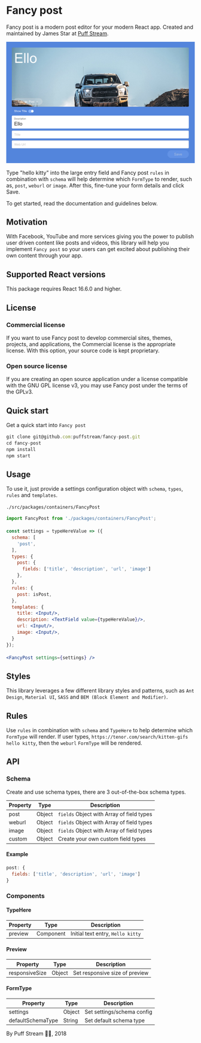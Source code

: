 # Fancy post
Fancy post is a modern post editor for your modern React app. Created and maintained by James Star at [Puff Stream](https://www.puffstream.com).

<img src="screenshots/fancy-post-example-1.png" title="fancy-post"/> <!-- .element height="100%" width="100%" -->

Type "hello kitty" into the large entry field and Fancy post `rules` in combination with `schema` will help determine which `FormType` to render, such as, `post`, `weburl` or `image`. After this, fine-tune your form details and click Save.

To get started, read the documentation and guidelines below.

## Motivation
With Facebook, YouTube and more services giving you the power to publish user driven content like posts and videos, this library will help you implement `Fancy post` so your users can get excited about publishing their own content through your app.

## Supported React versions
This package requires React 16.6.0 and higher.

## License
### Commercial license
If you want to use Fancy post to develop commercial sites, themes, projects, and applications, the Commercial license is the appropriate license. With this option, your source code is kept proprietary.

### Open source license
If you are creating an open source application under a license compatible with the GNU GPL license v3, you may use Fancy post under the terms of the GPLv3.

## Quick start
Get a quick start into `Fancy post`
```jsx
git clone git@github.com:puffstream/fancy-post.git
cd fancy-post
npm install
npm start
```

## Usage
To use it, just provide a settings configuration object with `schema`, `types`, `rules` and `templates`.

`./src/packages/containers/FancyPost`

```jsx
import FancyPost from './packages/containers/FancyPost';

const settings = typeHereValue => ({
  schema: [
    'post',
  ],
  types: {
    post: {
      fields: ['title', 'description', 'url', 'image']
    },
  },
  rules: {
    post: isPost,
  },
  templates: {
    title: <Input/>,
    description: <TextField value={typeHereValue}/>,
    url: <Input/>,
    image: <Input/>,
  }
});

<FancyPost settings={settings} />
```

## Styles
This library leverages a few different library styles and patterns, such as `Ant Design`, `Material UI`, `SASS` and `BEM (Block Element and Modifier)`.

## Rules
Use `rules` in combination with `schema` and `TypeHere` to help determine which `FormType` will render. If user types, `https://tenor.com/search/kitten-gifs hello kitty`, then the `weburl` `FormType` will be rendered.

## API

### Schema
Create and use schema types, there are 3 out-of-the-box schema types.

| Property | Type | Description |
| ------ | ------ | ------ |
| post | Object | `fields` Object with Array of field types |
| weburl | Object | `fields` Object with Array of field types |
| image | Object | `fields` Object with Array of field types |
| custom | Object | Create your own custom field types |

#### Example

```jsx
post: {
  fields: ['title', 'description', 'url', 'image']
}
```

### Components

#### TypeHere
| Property | Type | Description |
| ------ | ------ | ------ |
| preview | Component | Initial text entry, `Hello kitty` |

#### Preview
| Property | Type | Description |
| ------ | ------ | ------ |
| responsiveSize | Object | Set responsive size of preview |

#### FormType
| Property | Type | Description |
| ------ | ------ | ------ |
| settings | Object | Set settings/schema config |
| defaultSchemaType | String | Set default schema type |

By Puff Stream 🚀🐳, 2018
